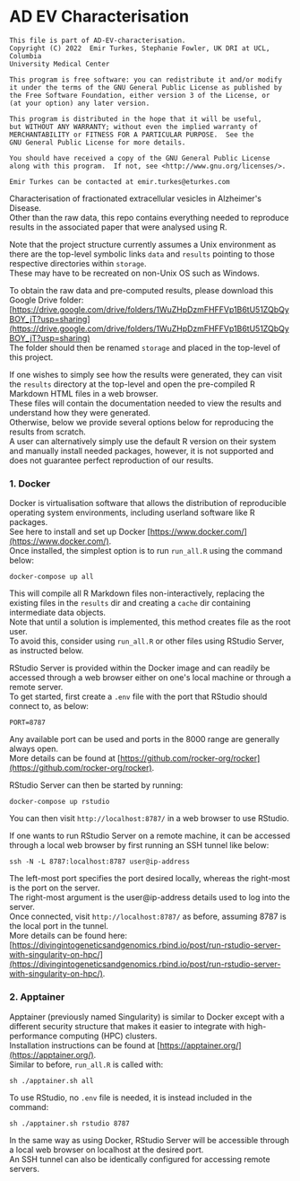 # AD EV Characterisation

```
This file is part of AD-EV-characterisation.
Copyright (C) 2022  Emir Turkes, Stephanie Fowler, UK DRI at UCL, Columbia
University Medical Center

This program is free software: you can redistribute it and/or modify
it under the terms of the GNU General Public License as published by
the Free Software Foundation, either version 3 of the License, or
(at your option) any later version.

This program is distributed in the hope that it will be useful,
but WITHOUT ANY WARRANTY; without even the implied warranty of
MERCHANTABILITY or FITNESS FOR A PARTICULAR PURPOSE.  See the
GNU General Public License for more details.

You should have received a copy of the GNU General Public License
along with this program.  If not, see <http://www.gnu.org/licenses/>.

Emir Turkes can be contacted at emir.turkes@eturkes.com
```

Characterisation of fractionated extracellular vesicles in Alzheimer's Disease.  
Other than the raw data, this repo contains everything needed to reproduce results in the associated paper that were analysed using R.

Note that the project structure currently assumes a Unix environment as there are the top-level symbolic links `data` and `results` pointing to those respective directories within `storage`.  
These may have to be recreated on non-Unix OS such as Windows.

To obtain the raw data and pre-computed results, please download this Google Drive folder:  
[https://drive.google.com/drive/folders/1WuZHpDzmFHFFVp1B6tU51ZQbQyBOY_jT?usp=sharing](https://drive.google.com/drive/folders/1WuZHpDzmFHFFVp1B6tU51ZQbQyBOY_jT?usp=sharing)  
The folder should then be renamed `storage` and placed in the top-level of this project.

If one wishes to simply see how the results were generated, they can visit the `results` directory at the top-level and open the pre-compiled R Markdown HTML files in a web browser.  
These files will contain the documentation needed to view the results and understand how they were generated.  
Otherwise, below we provide several options below for reproducing the results from scratch.  
A user can alternatively simply use the default R version on their system and manually install needed packages, however, it is not supported and does not guarantee perfect reproduction of our results.

### 1. Docker

Docker is virtualisation software that allows the distribution of reproducible operating system environments, including userland software like R packages.  
See here to install and set up Docker [https://www.docker.com/](https://www.docker.com/).  
Once installed, the simplest option is to run `run_all.R` using the command below:

```
docker-compose up all
```

This will compile all R Markdown files non-interactively, replacing the existing files in the `results` dir and creating a `cache` dir containing intermediate data objects.  
Note that until a solution is implemented, this method creates file as the root user.  
To avoid this, consider using `run_all.R` or other files using RStudio Server, as instructed below.

RStudio Server is provided within the Docker image and can readily be accessed through a web browser either on one's local machine or through a remote server.  
To get started, first create a `.env` file with the port that RStudio should connect to, as below:

```
PORT=8787
```

Any available port can be used and ports in the 8000 range are generally always open.  
More details can be found at [https://github.com/rocker-org/rocker](https://github.com/rocker-org/rocker).

RStudio Server can then be started by running:

```
docker-compose up rstudio
```

You can then visit `http://localhost:8787/` in a web browser to use RStudio.

If one wants to run RStudio Server on a remote machine, it can be accessed through a local web browser by first running an SSH tunnel like below:

```
ssh -N -L 8787:localhost:8787 user@ip-address
```

The left-most port specifies the port desired locally, whereas the right-most is the port on the server.  
The right-most argument is the user@ip-address details used to log into the server.  
Once connected, visit `http://localhost:8787/` as before, assuming 8787 is the local port in the tunnel.  
More details can be found here: [https://divingintogeneticsandgenomics.rbind.io/post/run-rstudio-server-with-singularity-on-hpc/](https://divingintogeneticsandgenomics.rbind.io/post/run-rstudio-server-with-singularity-on-hpc/).

### 2. Apptainer

Apptainer (previously named Singularity) is similar to Docker except with a different security structure that makes it easier to integrate with high-performance computing (HPC) clusters.  
Installation instructions can be found at [https://apptainer.org/](https://apptainer.org/).  
Similar to before, `run_all.R` is called with:

```
sh ./apptainer.sh all
```

To use RStudio, no `.env` file is needed, it is instead included in the command:

```
sh ./apptainer.sh rstudio 8787
```

In the same way as using Docker, RStudio Server will be accessible through a local web browser on localhost at the desired port.  
An SSH tunnel can also be identically configured for accessing remote servers.
